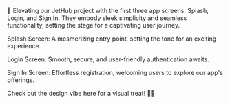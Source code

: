 🚀 Elevating our JetHub project with the first three app screens: Splash, Login, and Sign In. They embody sleek simplicity and seamless functionality, setting the stage for a captivating user journey.

Splash Screen:
A mesmerizing entry point, setting the tone for an exciting experience.

Login Screen:
Smooth, secure, and user-friendly authentication awaits.

Sign In Screen:
Effortless registration, welcoming users to explore our app's offerings.

Check out the design vibe here for a visual treat! 🎨✨

